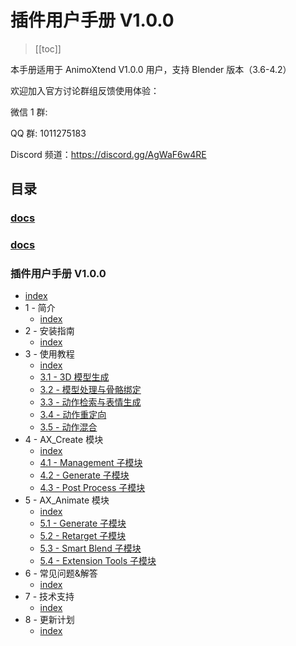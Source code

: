 # 插件用户手册 V1.0.0

> [[toc]]

本手册适用于 AnimoXtend V1.0.0 用户，支持 Blender 版本（3.6-4.2）

欢迎加入官方讨论群组反馈使用体验：

微信 1 群:

QQ 群: 1011275183

Discord 频道：<https://discord.gg/AgWaF6w4RE>

## 目录

<!-- TOC -->
### [docs](/en/docs.md)

### [docs](/zh/docs.md)

### 插件用户手册 V1.0.0

* [index](/zh/%E6%8F%92%E4%BB%B6%E7%94%A8%E6%88%B7%E6%89%8B%E5%86%8C%20V1.0.0/)
* 1 - 简介
  * [index](/zh/%E6%8F%92%E4%BB%B6%E7%94%A8%E6%88%B7%E6%89%8B%E5%86%8C%20V1.0.0/1%20-%20%E7%AE%80%E4%BB%8B/)
* 2 - 安装指南
  * [index](/zh/%E6%8F%92%E4%BB%B6%E7%94%A8%E6%88%B7%E6%89%8B%E5%86%8C%20V1.0.0/2%20-%20%E5%AE%89%E8%A3%85%E6%8C%87%E5%8D%97/)
* 3 - 使用教程
  * [index](/zh/%E6%8F%92%E4%BB%B6%E7%94%A8%E6%88%B7%E6%89%8B%E5%86%8C%20V1.0.0/3%20-%20%E4%BD%BF%E7%94%A8%E6%95%99%E7%A8%8B/)
  * [3.1 - 3D 模型生成](/zh/%E6%8F%92%E4%BB%B6%E7%94%A8%E6%88%B7%E6%89%8B%E5%86%8C%20V1.0.0/3%20-%20%E4%BD%BF%E7%94%A8%E6%95%99%E7%A8%8B/3.1%20-%203D%20%E6%A8%A1%E5%9E%8B%E7%94%9F%E6%88%90.md)
  * [3.2 - 模型处理与骨骼绑定](/zh/%E6%8F%92%E4%BB%B6%E7%94%A8%E6%88%B7%E6%89%8B%E5%86%8C%20V1.0.0/3%20-%20%E4%BD%BF%E7%94%A8%E6%95%99%E7%A8%8B/3.2%20-%20%E6%A8%A1%E5%9E%8B%E5%A4%84%E7%90%86%E4%B8%8E%E9%AA%A8%E9%AA%BC%E7%BB%91%E5%AE%9A.md)
  * [3.3 - 动作检索与表情生成](/zh/%E6%8F%92%E4%BB%B6%E7%94%A8%E6%88%B7%E6%89%8B%E5%86%8C%20V1.0.0/3%20-%20%E4%BD%BF%E7%94%A8%E6%95%99%E7%A8%8B/3.3%20-%20%E5%8A%A8%E4%BD%9C%E6%A3%80%E7%B4%A2%E4%B8%8E%E8%A1%A8%E6%83%85%E7%94%9F%E6%88%90.md)
  * [3.4 - 动作重定向](/zh/%E6%8F%92%E4%BB%B6%E7%94%A8%E6%88%B7%E6%89%8B%E5%86%8C%20V1.0.0/3%20-%20%E4%BD%BF%E7%94%A8%E6%95%99%E7%A8%8B/3.4%20-%20%E5%8A%A8%E4%BD%9C%E9%87%8D%E5%AE%9A%E5%90%91.md)
  * [3.5 - 动作混合](/zh/%E6%8F%92%E4%BB%B6%E7%94%A8%E6%88%B7%E6%89%8B%E5%86%8C%20V1.0.0/3%20-%20%E4%BD%BF%E7%94%A8%E6%95%99%E7%A8%8B/3.5%20-%20%E5%8A%A8%E4%BD%9C%E6%B7%B7%E5%90%88.md)
* 4 - AX_Create 模块
  * [index](/zh/%E6%8F%92%E4%BB%B6%E7%94%A8%E6%88%B7%E6%89%8B%E5%86%8C%20V1.0.0/4%20-%20AX_Create%20%E6%A8%A1%E5%9D%97/)
  * [4.1 - Management 子模块](/zh/%E6%8F%92%E4%BB%B6%E7%94%A8%E6%88%B7%E6%89%8B%E5%86%8C%20V1.0.0/4%20-%20AX_Create%20%E6%A8%A1%E5%9D%97/4.1%20-%20Management%20%E5%AD%90%E6%A8%A1%E5%9D%97.md)
  * [4.2 - Generate 子模块](/zh/%E6%8F%92%E4%BB%B6%E7%94%A8%E6%88%B7%E6%89%8B%E5%86%8C%20V1.0.0/4%20-%20AX_Create%20%E6%A8%A1%E5%9D%97/4.2%20-%20Generate%20%E5%AD%90%E6%A8%A1%E5%9D%97.md)
  * [4.3 - Post Process 子模块](/zh/%E6%8F%92%E4%BB%B6%E7%94%A8%E6%88%B7%E6%89%8B%E5%86%8C%20V1.0.0/4%20-%20AX_Create%20%E6%A8%A1%E5%9D%97/4.3%20-%20Post%20Process%20%E5%AD%90%E6%A8%A1%E5%9D%97.md)
* 5 - AX_Animate 模块
  * [index](/zh/%E6%8F%92%E4%BB%B6%E7%94%A8%E6%88%B7%E6%89%8B%E5%86%8C%20V1.0.0/5%20-%20AX_Animate%20%E6%A8%A1%E5%9D%97/)
  * [5.1 - Generate 子模块](/zh/%E6%8F%92%E4%BB%B6%E7%94%A8%E6%88%B7%E6%89%8B%E5%86%8C%20V1.0.0/5%20-%20AX_Animate%20%E6%A8%A1%E5%9D%97/5.1%20-%20Generate%20%E5%AD%90%E6%A8%A1%E5%9D%97.md)
  * [5.2 - Retarget 子模块](/zh/%E6%8F%92%E4%BB%B6%E7%94%A8%E6%88%B7%E6%89%8B%E5%86%8C%20V1.0.0/5%20-%20AX_Animate%20%E6%A8%A1%E5%9D%97/5.2%20-%20Retarget%20%E5%AD%90%E6%A8%A1%E5%9D%97.md)
  * [5.3 - Smart Blend 子模块](/zh/%E6%8F%92%E4%BB%B6%E7%94%A8%E6%88%B7%E6%89%8B%E5%86%8C%20V1.0.0/5%20-%20AX_Animate%20%E6%A8%A1%E5%9D%97/5.3%20-%20Smart%20Blend%20%E5%AD%90%E6%A8%A1%E5%9D%97.md)
  * [5.4 - Extension Tools 子模块](/zh/%E6%8F%92%E4%BB%B6%E7%94%A8%E6%88%B7%E6%89%8B%E5%86%8C%20V1.0.0/5%20-%20AX_Animate%20%E6%A8%A1%E5%9D%97/5.4%20-%20Extension%20Tools%20%E5%AD%90%E6%A8%A1%E5%9D%97.md)
* 6 - 常见问题&解答
  * [index](/zh/%E6%8F%92%E4%BB%B6%E7%94%A8%E6%88%B7%E6%89%8B%E5%86%8C%20V1.0.0/6%20-%20%E5%B8%B8%E8%A7%81%E9%97%AE%E9%A2%98%26%E8%A7%A3%E7%AD%94/)
* 7 - 技术支持
  * [index](/zh/%E6%8F%92%E4%BB%B6%E7%94%A8%E6%88%B7%E6%89%8B%E5%86%8C%20V1.0.0/7%20-%20%E6%8A%80%E6%9C%AF%E6%94%AF%E6%8C%81/)
* 8 - 更新计划
  * [index](/zh/%E6%8F%92%E4%BB%B6%E7%94%A8%E6%88%B7%E6%89%8B%E5%86%8C%20V1.0.0/8%20-%20%E6%9B%B4%E6%96%B0%E8%AE%A1%E5%88%92/)
<!-- /TOC -->